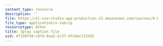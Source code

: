 ```yaml
---
content_type: resource
description: ''
file: https://ol-ocw-studio-app-production.s3.amazonaws.com/courses/6-041-probabilistic-systems-analysis-and-applied-probability-fall-2010/47330f49c87d8aa22c374fc0ac2333d2_-qCEoqpwjf4.srt
file_type: application/x-subrip
resourcetype: Other
title: 3play caption file
uid: 47330f49-c87d-8aa2-2c37-4fc0ac2333d2
---
```

